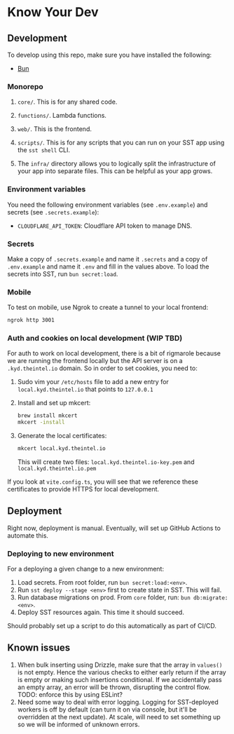 # Know Your Dev

## Development

To develop using this repo, make sure you have installed the following:

- [Bun](https://bun.sh/docs/installation)

### Monorepo

1. `core/`. This is for any shared code.

1. `functions/`. Lambda functions.

1. `web/`. This is the frontend.

1. `scripts/`. This is for any scripts that you can run on your SST app using the `sst shell` CLI.

1. The `infra/` directory allows you to logically split the infrastructure of your app into separate files. This can be helpful as your app grows.

### Environment variables

You need the following environment variables (see `.env.example`) and secrets (see `.secrets.example`):

- `CLOUDFLARE_API_TOKEN`: Cloudflare API token to manage DNS.

### Secrets

Make a copy of `.secrets.example` and name it `.secrets` and a copy of `.env.example` and name it `.env` and fill in the values above. To load the secrets into SST, run `bun secret:load`.

### Mobile

To test on mobile, use Ngrok to create a tunnel to your local frontend:

```zsh
ngrok http 3001
```

### Auth and cookies on local development (WIP TBD)

For auth to work on local development, there is a bit of rigmarole because we are running the frontend locally but the API server is on a `.kyd.theintel.io` domain. So in order to set cookies, you need to:

1. Sudo vim your `/etc/hosts` file to add a new entry for `local.kyd.theintel.io` that points to `127.0.0.1`
1. Install and set up mkcert:

   ```bash
   brew install mkcert
   mkcert -install
   ```

1. Generate the local certificates:

   ```bash
   mkcert local.kyd.theintel.io
   ```

   This will create two files: `local.kyd.theintel.io-key.pem` and `local.kyd.theintel.io.pem`

If you look at `vite.config.ts`, you will see that we reference these certificates to provide HTTPS for local development.

## Deployment

Right now, deployment is manual. Eventually, will set up GitHub Actions to automate this.

### Deploying to new environment

For a deploying a given change to a new environment:

1. Load secrets. From root folder, run `bun secret:load:<env>`.
1. Run `sst deploy --stage <env>` first to create state in SST. This will fail.
1. Run database migrations on prod. From `core` folder, run: `bun db:migrate:<env>`.
1. Deploy SST resources again. This time it should succeed.

Should probably set up a script to do this automatically as part of CI/CD.

## Known issues

1. When bulk inserting using Drizzle, make sure that the array in `values()` is not empty. Hence the various checks to either early return if the array is empty or making such insertions conditional. If we accidentally pass an empty array, an error will be thrown, disrupting the control flow. TODO: enforce this by using ESLint?
1. Need some way to deal with error logging. Logging for SST-deployed workers is off by default (can turn it on via console, but it'll be overridden at the next update). At scale, will need to set something up so we will be informed of unknown errors.
